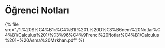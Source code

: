 # Öğrenci Notları

<!--Index-->

{% file src="./1.%20S%C4%B1n%C4%B1f%201.%20D%C3%B6nem%20Notlar%C4%B1/Calculus%201/%C3%96%C4%9Frenci%20Notlar%C4%B1/Calculus%201~%20Asma%20Mirkhan.pdf" %}

<!--Index-->
